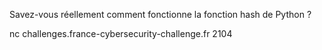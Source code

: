 Savez-vous réellement comment fonctionne la fonction hash de Python ?

nc challenges.france-cybersecurity-challenge.fr 2104

